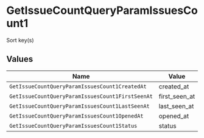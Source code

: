 # GetIssueCountQueryParamIssuesCount1

Sort key(s)


## Values

| Name                                             | Value                                            |
| ------------------------------------------------ | ------------------------------------------------ |
| `GetIssueCountQueryParamIssuesCount1CreatedAt`   | created_at                                       |
| `GetIssueCountQueryParamIssuesCount1FirstSeenAt` | first_seen_at                                    |
| `GetIssueCountQueryParamIssuesCount1LastSeenAt`  | last_seen_at                                     |
| `GetIssueCountQueryParamIssuesCount1OpenedAt`    | opened_at                                        |
| `GetIssueCountQueryParamIssuesCount1Status`      | status                                           |